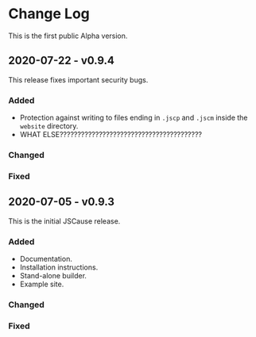 
# Change Log

This is the first public Alpha version.

## 2020-07-22 - v0.9.4
 
This release fixes important security bugs.

### Added

- Protection against writing to files ending in `.jscp` and `.jscm` inside the `website` directory.
- WHAT ELSE????????????????????????????????????????

 
### Changed


### Fixed


## 2020-07-05 - v0.9.3
 
This is the initial JSCause release.

### Added

- Documentation.
- Installation instructions.
- Stand-alone builder.
- Example site.

 
### Changed


### Fixed
